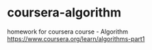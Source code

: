 # coursera-algorithm
homework for coursera course - Algorithm https://www.coursera.org/learn/algorithms-part1
